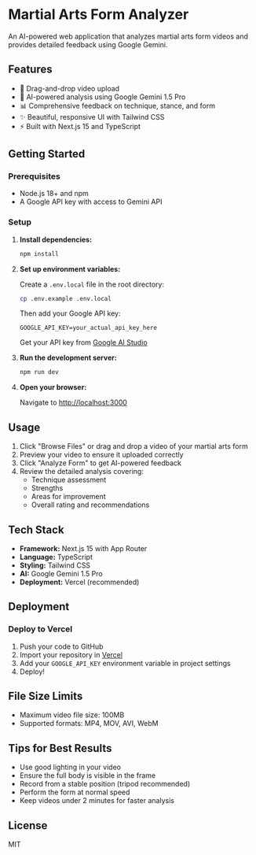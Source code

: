 # Martial Arts Form Analyzer

An AI-powered web application that analyzes martial arts form videos and provides detailed feedback using Google Gemini.

## Features

- 🎥 Drag-and-drop video upload
- 🤖 AI-powered analysis using Google Gemini 1.5 Pro
- 📊 Comprehensive feedback on technique, stance, and form
- ✨ Beautiful, responsive UI with Tailwind CSS
- ⚡ Built with Next.js 15 and TypeScript

## Getting Started

### Prerequisites

- Node.js 18+ and npm
- A Google API key with access to Gemini API

### Setup

1. **Install dependencies:**
   ```bash
   npm install
   ```

2. **Set up environment variables:**

   Create a `.env.local` file in the root directory:
   ```bash
   cp .env.example .env.local
   ```

   Then add your Google API key:
   ```
   GOOGLE_API_KEY=your_actual_api_key_here
   ```

   Get your API key from [Google AI Studio](https://makersuite.google.com/app/apikey)

3. **Run the development server:**
   ```bash
   npm run dev
   ```

4. **Open your browser:**

   Navigate to [http://localhost:3000](http://localhost:3000)

## Usage

1. Click "Browse Files" or drag and drop a video of your martial arts form
2. Preview your video to ensure it uploaded correctly
3. Click "Analyze Form" to get AI-powered feedback
4. Review the detailed analysis covering:
   - Technique assessment
   - Strengths
   - Areas for improvement
   - Overall rating and recommendations

## Tech Stack

- **Framework:** Next.js 15 with App Router
- **Language:** TypeScript
- **Styling:** Tailwind CSS
- **AI:** Google Gemini 1.5 Pro
- **Deployment:** Vercel (recommended)

## Deployment

### Deploy to Vercel

1. Push your code to GitHub
2. Import your repository in [Vercel](https://vercel.com)
3. Add your `GOOGLE_API_KEY` environment variable in project settings
4. Deploy!

## File Size Limits

- Maximum video file size: 100MB
- Supported formats: MP4, MOV, AVI, WebM

## Tips for Best Results

- Use good lighting in your video
- Ensure the full body is visible in the frame
- Record from a stable position (tripod recommended)
- Perform the form at normal speed
- Keep videos under 2 minutes for faster analysis

## License

MIT
